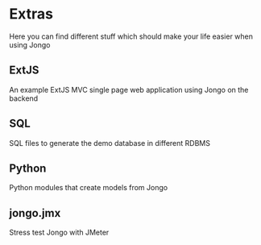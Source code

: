 # Extras

Here you can find different stuff which should make your life easier when using Jongo

## ExtJS
An example ExtJS MVC single page web application using Jongo on the backend

## SQL
SQL files to generate the demo database in different RDBMS

## Python
Python modules that create models from Jongo

## jongo.jmx
Stress test Jongo with JMeter
